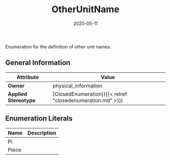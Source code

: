 ﻿---
title: OtherUnitName
toc: false
type: specs
date: "2020-05-11"
draft: false
specification: VEC
version: 1.2.0
documentType: "Recommendation"
elementType: Class
classes:
  - OtherUnitName
menu_name: vec-1.2.0
---
<p> Enumeration for the definition of other unit names.      </p>

## General Information

| Attribute               | Value |
|-------------------------|-------|
| **Owner**               | physical_information |
| **Applied Stereotype**  | [ClosedEnumeration]({{< relref "closedenumeration.md" >}})<br/>  |

## Enumeration Literals
| Name          | **Description** |
|---------------|-----------------|
| Pi |  |
| Piece |  |
